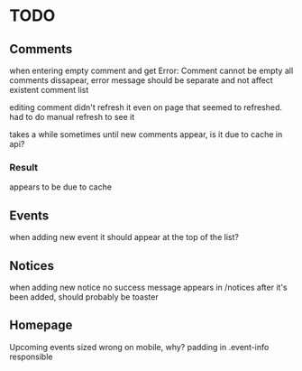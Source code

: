 # TODO

## Comments

when entering empty comment and get Error: Comment cannot be empty all comments dissapear, error message should be separate and not affect existent comment list

editing comment didn't refresh it even on page that seemed to refreshed. had to do manual refresh to see it

takes a while sometimes until new comments appear, is it due to cache in api?

### Result

appears to be due to cache

## Events

when adding new event it should appear at the top of the list?

## Notices

when adding new notice no success message appears in /notices after it's been added, should probably be toaster

## Homepage

Upcoming events sized wrong on mobile, why? padding in .event-info responsible
